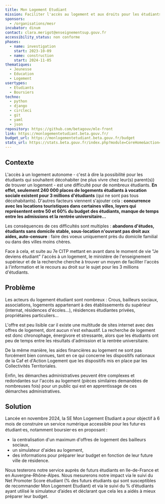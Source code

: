 ```yaml
---
title: Mon Logement Etudiant
mission: Faciliter l'accès au logement et aux droits pour les étudiants
sponsors:
  - /organisations/mesr
incubator: dinum
contact: clara.merigot@enseignementsup.gouv.fr
accessibility_status: non conforme
phases:
  - name: investigation
    start: 2023-10-09
  - name: construction
    start: 2024-11-05
thematiques:
  - Jeunesse
  - Education
  - Logement
usertypes:
  - Etudiants
  - Boursiers
techno:
  - python
  - django
  - circleci
  - git
  - yaml
  - json
repository: https://github.com/betagouv/mle-front
link: https://monlogementetudiant.beta.gouv.fr/
budget_url: https://monlogementetudiant.beta.gouv.fr/budget
stats_url: https://stats.beta.gouv.fr/index.php?module=CoreHome&action=index&idSite=220&period=day&date=yesterday#?period=day&date=yesterday&category=Dashboard_Dashboard&subcategory=1&idSite=220
---
```

## Contexte

L'accès à un logement autonome - c'est à dire la possibilité pour les étudiants qui souhaitent décohabiter (ne plus vivre chez leur(s) parent(s)) de trouver un logement - est une difficulté pour de nombreux étudiants. **En effet, seulement 240 000 places de logements étudiants à vocation sociale existent pour 3 millions d'étudiants** (qui ne sont pas tous décohabitants). D'autres facteurs viennent s'ajouter  cela : **concurrence avec les locations touristiques dans certaines villes, loyers qui représentent entre 50 et 60% du budget des étudiants, manque de temps entre les admissions et la rentrée universitaire…**

Les conséquences de ces difficultés sont multiples : **abandons d'études, étudiants sans domicile stable, sous-location n'ouvrant pas droit aux aides, auto-censure** : faire des voeux uniquement près du domicile familial ou dans des villes moins chères.

Face à cela, et suite au 7e CITP mettant en avant dans le moment de vie "Je deviens étudiant" l'accès à un logement, le ministère de l'enseignement supérieur et de la recherche cherche à trouver un moyen de faciliter l'accès à l'information et le recours au droit sur le sujet pour les 3 millions d'étudiants. 

## Problème

Les acteurs du logement étudiant sont nombreux : Crous, bailleurs sociaux, associations, logements appartenant à des établissements du supérieur (internat, résidences d'écoles…), résidences étudiantes privées, propriétaires particuliers… 

L'offre est peu lisible car il existe une multitude de sites internet avec des offres de logement, dont aucun n'est exhaustif. La recherche de logement est donc chronophage, énergivore et stressante, alors que les étudiants ont peu de temps entre les résultats d'admission et la rentrée universitaire. 

De la même manière, les aides financières au logement ne sont pas forcément bien connues, tant en ce qui concerne les dispositifs nationaux de la Caf et d'Action Logement que les dispositifs mis en place par les Collectivités Territoriales.

Enfin, les démarches administratives peuvent être complexes et redondantes sur l'accès au logement (pièces similaires demandées de nombreuses fois) pour un public qui est en apprentissage de ces démarches administratives.


## Solution

Lancée en novembre 2024, la SE Mon Logement Etudiant a pour objectif à 6 mois de construire un service numérique accessible pour les futur⸱es étudiant⸱es, notamment boursier⸱es en proposant : 
- la centralisation d'un maximum d'offres de logement des bailleurs sociaux,
- un simulateur d'aides au logement,
- des informations pour préparer leur budget en fonction de leur future ville de résidence.

Nous testerons notre service auprès de futurs étudiants en Ile-de-France et en Auvergne-Rhône-Alpes. Nous mesurerons notre impact via le suivi du Net Promoter Score étudiant (% des futurs étudiants qui sont susceptibles de recommander Mon Logement Etudiant) et via le suivi du % d’étudiants ayant utilisé le simulateur d’aides et déclarant que cela les a aidés à mieux préparer leur budget.